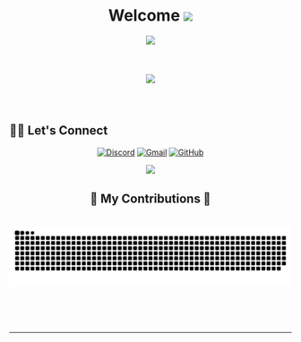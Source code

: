 
<h1 align="center">Welcome <img src="https://media.giphy.com/media/hvRJCLFzcasrR4ia7z/giphy.gif" width="35"></h1>
<p align="center">
  <a href="https://github.com/DenverCoder1/readme-typing-svg"><img src="https://readme-typing-svg.herokuapp.com?lines=Discord+Bot+Developer;JavaScript%20|%20Lua%20;Always%20learning%20new%20things&center=true&width=500&height=50"></a>
</p>

<h1 align="center">
    <img src="https://readme-typing-svg.herokuapp.com/?font=Righteous&size=35&center=true&vCenter=true&width=500&height=70&duration=4000&lines=Hi+There!+👋;+I'm+Pappu+100!;" />
</h1>
 
<br/>

## 🙋‍♀️ Let's Connect
<p align="center">
	<a href="https://discord.gg/YB9mVZQtzd"><img src="https://img.icons8.com/bubbles/50/000000/discord.png" alt="Discord"/></a>
	<a href="pappu100@.gmail"><img src="https://img.icons8.com/bubbles/50/000000/gmail.png" alt="Gmail"/></a>
	<a href="https://github.com/Pappu100code"><img src="https://img.icons8.com/bubbles/50/000000/github.png" alt="GitHub"/></a>
	
</p>
<div align="center">
<img width="60%" src="https://cdn.discordapp.com/attachments/1169547801118646273/1207275566445629480/Group_2.png?ex=65df0dfd&is=65cc98fd&hm=2ccd741fc4317840d969021ce1fa3c6ee6c84c77f51e5d0b0f3f82df239768e0&"><br>

<div align="center">
  <h2>🐍 My Contributions 🐍</h2>
  <br>
  <img alt="snake eating my contributions" src="https://raw.githubusercontent.com/salesp07/salesp07/output/github-contribution-grid-snake.svg" />
  
  <br/><br/><br/>
</div>

<hr/>
